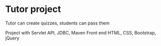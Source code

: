 # Tutor project
Tutor can create quizzes, students can pass them

Project with Servlet API, JDBC, Maven
Front end HTML, CSS, Bootstrap, jQuery
